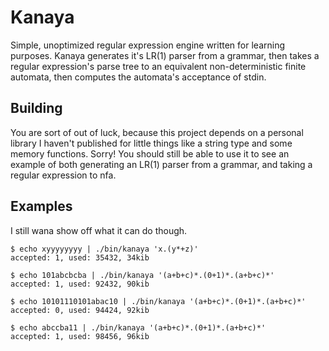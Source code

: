 # Kanaya
Simple, unoptimized regular expression engine written for learning purposes. Kanaya generates it's LR(1) parser from a grammar, then takes a regular expression's parse tree to an equivalent non-deterministic finite automata, then computes the automata's acceptance of stdin.

## Building
You are sort of out of luck, because this project depends on a personal library I haven't published for little things like a string type and some memory functions. Sorry! You should still be able to use it to see an example of both generating an LR(1) parser from a grammar, and taking a regular expression to nfa. 

## Examples
I still wana show off what it can do though.

```
$ echo xyyyyyyyy | ./bin/kanaya 'x.(y*+z)'
accepted: 1, used: 35432, 34kib
```
```
$ echo 101abcbcba | ./bin/kanaya '(a+b+c)*.(0+1)*.(a+b+c)*'
accepted: 1, used: 92432, 90kib
```
```
$ echo 10101110101abac10 | ./bin/kanaya '(a+b+c)*.(0+1)*.(a+b+c)*'
accepted: 0, used: 94424, 92kib
```
```
$ echo abccba11 | ./bin/kanaya '(a+b+c)*.(0+1)*.(a+b+c)*'
accepted: 1, used: 98456, 96kib
```
